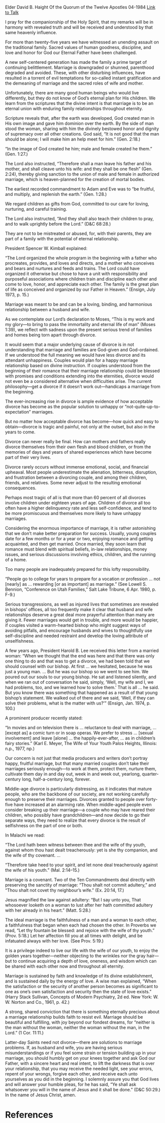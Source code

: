 Elder David B. Haight
Of the Quorum of the Twelve Apostles
04-1984
[Link to Talk](https://www.churchofjesuschrist.org/study/general-conference/1984/04/marriage-and-divorce?lang=eng)

I pray for the companionship of the Holy Spirit, that my remarks will be in harmony with revealed truth and will be received and understood by that same heavenly influence.

For more than twenty-five years we have witnessed an unending assault on the traditional family. Sacred values of human goodness, discipline, and love and honor for God our Eternal Father have been challenged.

A new self-centered generation has made the family a prime target of continuing belittlement. Marriage is downgraded or shunned, parenthood degraded and avoided. These, with other disturbing influences, have resulted in a torrent of evil temptations for so-called instant gratification and the demeaning of marriage and the sacred roles of wife and mother.

Unfortunately, there are many good human beings who would live differently, but they do not know of God’s eternal plan for His children. We learn from the scriptures that the divine intent is that marriage is to be an eternal union with enduring family relationships throughout eternity.

Scripture reveals that, after the earth was developed, God created man in His own image and gave him dominion over the earth. By the side of man stood the woman, sharing with him the divinely bestowed honor and dignity of supremacy over all other creations. God said, “It is not good that the man should be alone; I will make him an help meet for him.” (Gen. 2:18.)

“In the image of God created he him; male and female created he them.” (Gen. 1:27.)

The Lord also instructed, “Therefore shall a man leave his father and his mother, and shall cleave unto his wife: and they shall be one flesh” (Gen. 2:24), thereby giving sanction to the union of male and female in authorized marriage, which is heaven-planned for the creation of mortal bodies.

The earliest recorded commandment to Adam and Eve was to “be fruitful, and multiply, and replenish the earth.” (Gen. 1:28.)

We regard children as gifts from God, committed to our care for loving, nurturing, and careful training.

The Lord also instructed, “And they shall also teach their children to pray, and to walk uprightly before the Lord.” (D&C 68:28.)

They are not to be mistreated or abused, for, with their parents, they are part of a family with the potential of eternal relationship.

President Spencer W. Kimball explained:

“The Lord organized the whole program in the beginning with a father who procreates, provides, and loves and directs, and a mother who conceives and bears and nurtures and feeds and trains. The Lord could have organized it otherwise but chose to have a unit with responsibility and purposeful associations where children train and discipline each other and come to love, honor, and appreciate each other. The family is the great plan of life as conceived and organized by our Father in Heaven.” (Ensign, July 1973, p. 15.)

Marriage was meant to be and can be a loving, binding, and harmonious relationship between a husband and wife.

As we contemplate our Lord’s declaration to Moses, “This is my work and my glory—to bring to pass the immortality and eternal life of man” (Moses 1:39), we reflect with sadness upon the present serious trend of families and homes being torn apart through divorce.

It would seem that a major underlying cause of divorce is in not understanding that marriage and families are God-given and God-ordained. If we understood the full meaning we would have less divorce and its attendant unhappiness. Couples would plan for a happy marriage relationship based on divine instruction. If couples understood from the beginning of their romance that their marriage relationship could be blessed with promises and conditions extending into the eternities, divorce would not even be a considered alternative when difficulties arise. The current philosophy—get a divorce if it doesn’t work out—handicaps a marriage from the beginning.

The ever-increasing rise in divorce is ample evidence of how acceptable divorce has become as the popular solution to unhappy or “not-quite-up-to-expectation” marriages.

But no matter how acceptable divorce has become—how quick and easy to obtain—divorce is tragic and painful, not only at the outset, but also in the years to come.

Divorce can never really be final. How can mothers and fathers really divorce themselves from their own flesh and blood children, or from the memories of days and years of shared experiences which have become part of their very lives.

Divorce rarely occurs without immense emotional, social, and financial upheaval. Most people underestimate the alienation, bitterness, disruption, and frustration between a divorcing couple, and among their children, friends, and relatives. Some never adjust to the resulting emotional consequences.

Perhaps most tragic of all is that more than 60 percent of all divorces involve children under eighteen years of age. Children of divorce all too often have a higher delinquency rate and less self-confidence, and tend to be more promiscuous and themselves more likely to have unhappy marriages.

Considering the enormous importance of marriage, it is rather astonishing that we don’t make better preparation for success. Usually, young couples date for a few months or for a year or two, enjoying romance and getting acquainted, and then get married. Once married, they soon learn that romance must blend with spiritual beliefs, in-law relationships, money issues, and serious discussions involving ethics, children, and the running of a home.

Too many people are inadequately prepared for this lofty responsibility.

“People go to college for years to prepare for a vocation or profession … not [nearly] as … rewarding [or as important] as marriage.” (See Lowell S. Bennion, “Conference on Utah Families,” Salt Lake Tribune, 6 Apr. 1980, p. F-9.)

Serious transgressions, as well as injured lives that sometimes are revealed in bishops’ offices, all too frequently make it clear that husband and wife relationships deserve a great deal more prayerful attention than many are giving it. Fewer marriages would get in trouble, and more would be happier, if couples visited a warm-hearted bishop who might suggest ways of avoiding pitfalls, and encourage husbands and wives to thoughtfully use self-discipline and needed restraint and develop the loving attribute of unselfishness.

A few years ago, President Harold B. Lee received this letter from a married woman: “When we thought that the end was here and that there was only one thing to do and that was to get a divorce, we had been told that we should counsel with our bishop. At first … we hesitated, because he was just a young man. … But he was our bishop so we went to see him. We poured out our souls to our young bishop. He sat and listened silently, and when we ran out of conversation he said, simply, ‘Well, my wife and I, we had problems, too, and we learned how to solve them.’ That is all … he said. But you know there was something that happened as a result of that young bishop’s statement. We walked out of there and we said, ‘Well, if they can solve their problems, what is the matter with us?’” (Ensign, Jan. 1974, p. 100.)

A prominent producer recently stated:

“In movies and on television there is … reluctance to deal with marriage, … [except as] a comic turn or in soap operas. We prefer to stress … [sexual involvement] and leave [alone] … the happily-ever-after, … as in children’s fairy stories.” (Karl E. Meyer, The Wife of Your Youth Palos Heights, Illinois: n.p., 1977, np.)

Our concern is not just that media producers and writers don’t portray happy, fruitful marriage, but that many married couples don’t take their marriages seriously enough—to work at them, protect them, nurture them, cultivate them day in and day out, week in and week out, yearlong, quarter-century long, half-a-century long, forever.

Middle-age divorce is particularly distressing, as it indicates that mature people, who are the backbone of our society, are not working carefully enough to preserve their marriages. Divorces granted to people over forty-five have increased at an alarming rate. When middle-aged people even consider breaking up their marriage—a couple who may have reared their children, who possibly have grandchildren—and now decide to go their separate ways, they need to realize that every divorce is the result of selfishness on the part of one or both.

In Malachi we read:

“The Lord hath been witness between thee and the wife of thy youth, against whom thou hast dealt treacherously: yet is she thy companion, and the wife of thy covenant. …

“Therefore take heed to your spirit, and let none deal treacherously against the wife of his youth.” (Mal. 2:14–15.)

Marriage is a covenant. Two of the Ten Commandments deal directly with preserving the sanctity of marriage: “Thou shalt not commit adultery,” and “Thou shalt not covet thy neighbour’s wife.” (Ex. 20:14, 17.)

Jesus magnified the law against adultery: “But I say unto you, That whosoever looketh on a woman to lust after her hath committed adultery with her already in his heart.” (Matt. 5:28.)

The ideal marriage is the faithfulness of a man and a woman to each other, a faithfulness that began when each had chosen the other. In Proverbs we read, “Let thy fountain be blessed: and rejoice with the wife of thy youth.” (Prov. 5:18.) Let her affection fill you at all times with delight, and be infatuated always with her love. (See Prov. 5:19.)

It is a privilege indeed to live our life with the wife of our youth, to enjoy the golden years together—neither objecting to the wrinkles nor the gray hair—but to continue acquiring a depth of love, oneness, and wisdom which can be shared with each other now and throughout all eternity.

Marriage is sustained by faith and knowledge of its divine establishment, and is sustained daily by the energy of love. A wise man explained, “When the satisfaction or the security of another person becomes as significant to one as one’s own satisfaction and security then the state of love exists.” (Harry Stack Sullivan, Concepts of Modern Psychiatry, 2d ed. New York: W. W. Norton and Co., 1961, p. 42.)

A strong, shared conviction that there is something eternally precious about a marriage relationship builds faith to resist evil. Marriage should be beautiful and fulfilling, with joy beyond our fondest dreams, for “neither is the man without the woman, neither the woman without the man, in the Lord.” (1 Cor. 11:11.)

Latter-day Saints need not divorce—there are solutions to marriage problems. If, as husband and wife, you are having serious misunderstandings or if you feel some strain or tension building up in your marriage, you should humbly get on your knees together and ask God our Father, with a sincere heart and real intent, to lift the darkness that is over your relationship, that you may receive the needed light, see your errors, repent of your wrongs, forgive each other, and receive each unto yourselves as you did in the beginning. I solemnly assure you that God lives and will answer your humble pleas, for he has said, “Ye shall ask whatsoever you will in the name of Jesus and it shall be done.” (D&C 50:29.) In the name of Jesus Christ, amen.

# References
